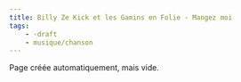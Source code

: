 ```yaml
---
title: Billy Ze Kick et les Gamins en Folie - Mangez moi
tags:
    - -draft
    - musique/chanson
---
```


Page créée automatiquement, mais vide.
